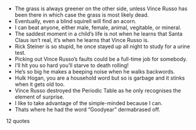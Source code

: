  - The grass is always greener on the other side, unless Vince Russo has been there in which case the grass is most likely dead.
 - Eventually, even a blind squirell will find an acorn.
 - I can beat anyone, either male, female, animal, vegitable, or mineral.
 - The saddest moment in a child’s life is not when he learns that Santa Claus isn’t real, it’s when he learns that Vince Russo is.
 - Rick Steiner is so stupid, he once stayed up all night to study for a urine test.
 - Picking out Vince Russo’s faults could be a full-time job for somebody.
 - I’ll hit you so hard you’ll starve to death rolling!
 - He’s so big he makes a beeping noise when he walks backwords.
 - Hulk Hogan, you are a household word but so is garbage and it stinks when it gets old too.
 - Vince Russo destroyed the Periodic Table as he only recognises the element of surprise.
 - I like to take advantage of the simple-minded because I can.
 - Thats where he had the word “Goodyear” dermabrased off.

12 quotes
